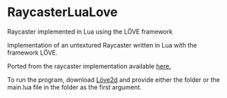 # RaycasterLuaLove
Raycaster implemented in Lua using the LÖVE framework

Implementation of an untextured Raycaster written in Lua with the framework LÖVE.

Ported from the raycaster implementation available [here.](http://lodev.org/cgtutor/raycasting.html#Untextured_Raycaster_)

To run the program, download [Löve2d](https://love2d.org/) and provide either the folder or the main.lua file in the folder as the first argument.
